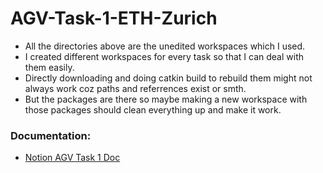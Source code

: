 # AGV-Task-1-ETH-Zurich

- All the directories above are the unedited workspaces which I used. 
- I created different workspaces for every task so that I can deal with them easily.
- Directly downloading and doing catkin build to rebuild them might not always work coz paths and referrences exist or smth.
- But the packages are there so maybe making a new workspace with those packages should clean everything up and make it work.

### Documentation: 
- [Notion AGV Task 1 Doc](https://spiky-cricket-14b.notion.site/ROS1-AGV-Task-1-f5f623f236de409c806404f743ddad83)

